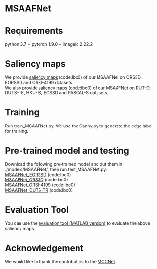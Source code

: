 # MSAAFNet
# Requirements
python 3.7 + pytorch 1.9.0 + imageio 2.22.2
# Saliency maps
We provide [saliency maps](https://pan.baidu.com/s/1eUWvdXUZpbBFkbDJDa-Utw?pwd=lbc0) (code:lbc0) of our MSAAFNet on ORSSD, EORSSD and ORSI-4199 datasets.  
We also provide [saliency maps](https://pan.baidu.com/s/1krIXhl7KF8_fqjIF7P6yyQ?pwd=lbc0) (code:lbc0) of our MSAAFNet on DUT-O, DUTS-TE, HKU-IS, ECSSD and PASCAL-S datasets.
# Training
Run train_MSAAFNet.py. We use the Canny.py to generate the edge label for training.
# Pre-trained model and testing
Download the following pre-trained model and put them in ./models/MSAAFNet/, then run test_MSAAFNet.py.  
[MSAAFNet_EORSSD](https://pan.baidu.com/s/1dJDRkUC5Hc6Q28XucuISUw?pwd=lbc0) (code:lbc0)  
[MSAAFNet_ORSSD](https://pan.baidu.com/s/1IXQvmE2DCazyKGcs3TCVQQ?pwd=lbc0) (code:lbc0)  
[MSAAFNet_ORSI-4199](https://pan.baidu.com/s/1wGtUsyGd_J2OMgUwZHbZdw?pwd=lbc0) (code:lbc0)  
[MSAAFNet_DUTS-TR](https://pan.baidu.com/s/1XpBx9gPWCaxM1YnQsgELDw?pwd=lbc0) (code:lbc0)
# Evaluation Tool
You can use the [evaluation tool (MATLAB version)](https://github.com/MathLee/MatlabEvaluationTools) to evaluate the above saliency maps.
# Acknowledgement
We would like to thank the contributors to the [MCCNet](https://github.com/MathLee/MCCNet).

